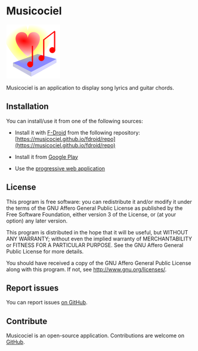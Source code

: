 # Musicociel

![Icon](/icon.png)

Musicociel is an application to display song lyrics and guitar chords.

## Installation

You can install/use it from one of the following sources:

* Install it with [F-Droid](https://f-droid.org) from the following repository: [https://musicociel.github.io/fdroid/repo](https://musicociel.github.io/fdroid/repo)

* Install it from [Google Play](https://play.google.com/store/apps/details?id=fr.musicociel)

* Use the [progressive web application](https://webapp.musicociel.fr)

## License

This program is free software: you can redistribute it and/or modify
it under the terms of the GNU Affero General Public License as published by
the Free Software Foundation, either version 3 of the License, or
(at your option) any later version.

This program is distributed in the hope that it will be useful,
but WITHOUT ANY WARRANTY; without even the implied warranty of
MERCHANTABILITY or FITNESS FOR A PARTICULAR PURPOSE.  See the
GNU Affero General Public License for more details.

You should have received a copy of the GNU Affero General Public License
along with this program.  If not, see <http://www.gnu.org/licenses/>.

## Report issues

You can report issues [on GitHub](https://github.com/musicociel/webapp/issues/new).

## Contribute

Musicociel is an open-source application. Contributions are welcome on [GitHub](https://github.com/musicociel/webapp).
